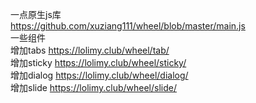 一点原生js库<br>
https://github.com/xuziang111/wheel/blob/master/main.js<br>
一些组件<br>
增加tabs https://lolimy.club/wheel/tab/<br>
增加sticky https://lolimy.club/wheel/sticky/<br>
增加dialog https://lolimy.club/wheel/dialog/<br>
增加slide https://lolimy.club/wheel/slide/<br>
